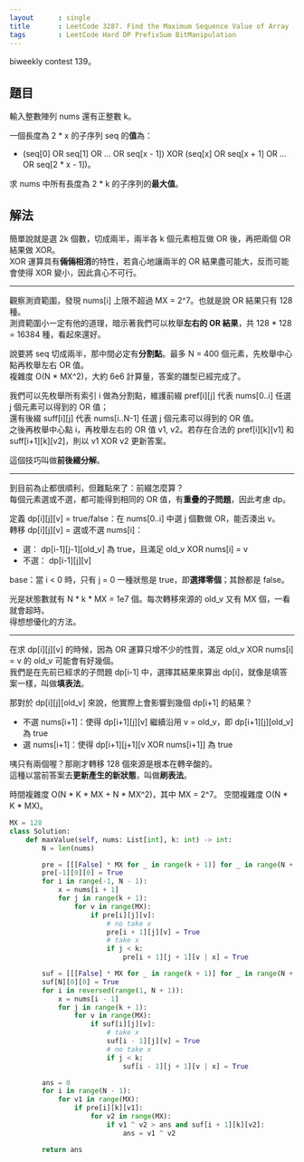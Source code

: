 ```yaml
---
layout      : single
title       : LeetCode 3287. Find the Maximum Sequence Value of Array
tags        : LeetCode Hard DP PrefixSum BitManipulation
---
```

biweekly contest 139。  

## 題目  

輸入整數陣列 nums 還有正整數 k。  

一個長度為 2 \* x 的子序列 seq 的**值**為：  

- (seq[0] OR seq[1] OR ... OR seq[x - 1]) XOR (seq[x] OR seq[x + 1] OR ... OR seq[2 \* x - 1])。  

求 nums 中所有長度為 2 \* k 的子序列的**最大值**。  

## 解法

簡單說就是選 2k 個數，切成兩半，兩半各 k 個元素相互做 OR 後，再把兩個 OR 結果做 XOR。  
XOR 運算具有**倆倆相消**的特性，若貪心地讓兩半的 OR 結果盡可能大，反而可能會使得 XOR 變小，因此貪心不可行。  

---

觀察測資範圍，發現 nums[i] 上限不超過 MX = 2^7。也就是說 OR 結果只有 128 種。  
測資範圍小一定有他的道理，暗示著我們可以枚舉**左右的 OR 結果**，共 128 \* 128 = 16384 種，看起來還好。  

說要將 seq 切成兩半，那中間必定有**分割點**。最多 N = 400 個元素，先枚舉中心點再枚舉左右 OR 值。  
複雜度 O(N \* MX^2)，大約 6e6 計算量，答案的雛型已經完成了。  

我們可以先枚舉所有索引 i 做為分割點，維護前綴 pref[i][j] 代表 nums[0..i] 任選 j 個元素可以得到的 OR 值；  
還有後綴 suff[i][j] 代表 nums[i..N-1] 任選 j 個元素可以得到的 OR 值。  
之後再枚舉中心點 i，再枚舉左右的 OR 值 v1, v2。若存在合法的 pref[i][k][v1] 和 suff[i+1][k][v2]，則以 v1 XOR v2 更新答案。  

這個技巧叫做**前後綴分解**。  

---

到目前為止都很順利，但難點來了：前綴怎麼算？  
每個元素選或不選，都可能得到相同的 OR 值，有**重疊的子問題**，因此考慮 dp。  

定義 dp[i][j][v] = true/false：在 nums[0..i] 中選 j 個數做 OR，能否湊出 v。  
轉移 dp[i][j][v] = 選或不選 nums[i]：  

- 選： dp[i-1][j-1][old_v] 為 true，且滿足 old_v XOR nums[i] = v  
- 不選： dp[i-1][j][v]

base：當 i < 0 時，只有 j = 0 一種狀態是 true，即**選擇零個**；其餘都是 false。  

光是狀態數就有 N \* k \* MX = 1e7 個。每次轉移來源的 old_v 又有 MX 個，一看就會超時。  
得想想優化的方法。  

---

在求 dp[i][j][v] 的時候，因為 OR 運算只增不少的性質，滿足 old_v XOR nums[i] = v 的 old_v 可能會有好幾個。  
我們是在先前已經求的子問題 dp[i-1] 中，選擇其結果來算出 dp[i]，就像是填答案一樣，叫做**填表法**。  

那對於 dp[i][j][old_v] 來說，他實際上會影響到幾個 dp[i+1] 的結果？  

- 不選 nums[i+1]：使得 dp[i+1][j][v] 繼續沿用 v = old_v，即 dp[i+1][j][old_v] 為 true  
- 選 nums[i+1]：使得 dp[i+1][j+1][v XOR nums[i+1]] 為 true

咦只有兩個喔？那剛才轉移 128 個來源是根本在轉辛酸的。  
這種以當前答案去**更新產生的新狀態**，叫做**刷表法**。  

時間複雜度 O(N \* K \* MX + N \* MX^2)，其中 MX = 2^7。
空間複雜度 O(N \* K \* MX)。  

```python
MX = 128
class Solution:
    def maxValue(self, nums: List[int], k: int) -> int:
        N = len(nums)

        pre = [[[False] * MX for _ in range(k + 1)] for _ in range(N + 1)]
        pre[-1][0][0] = True
        for i in range(-1, N - 1):
            x = nums[i + 1]
            for j in range(k + 1):
                for v in range(MX):
                    if pre[i][j][v]:
                        # no take x
                        pre[i + 1][j][v] = True 
                        # take x
                        if j < k: 
                            pre[i + 1][j + 1][v | x] = True

        suf = [[[False] * MX for _ in range(k + 1)] for _ in range(N + 1)]
        suf[N][0][0] = True
        for i in reversed(range(1, N + 1)):
            x = nums[i - 1]
            for j in range(k + 1):
                for v in range(MX):
                    if suf[i][j][v]:
                        # take x
                        suf[i - 1][j][v] = True
                        # no take x
                        if j < k:
                            suf[i - 1][j + 1][v | x] = True

        ans = 0
        for i in range(N - 1):
            for v1 in range(MX):
                if pre[i][k][v1]:
                    for v2 in range(MX):
                        if v1 ^ v2 > ans and suf[i + 1][k][v2]:
                            ans = v1 ^ v2

        return ans
```
